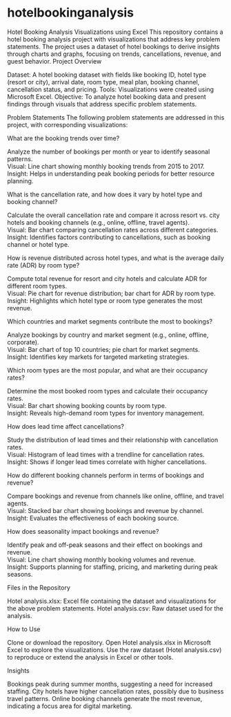 # hotelbookinganalysis
Hotel Booking Analysis Visualizations using Excel
This repository contains a hotel booking analysis project with visualizations that address key problem statements. The project uses a dataset of hotel bookings to derive insights through charts and graphs, focusing on trends, cancellations, revenue, and guest behavior.
Project Overview

Dataset: A hotel booking dataset with fields like booking ID, hotel type (resort or city), arrival date, room type, meal plan, booking channel, cancellation status, and pricing.
Tools: Visualizations were created using Microsoft Excel.
Objective: To analyze hotel booking data and present findings through visuals that address specific problem statements.

Problem Statements
The following problem statements are addressed in this project, with corresponding visualizations:

What are the booking trends over time?  

Analyze the number of bookings per month or year to identify seasonal patterns.  
Visual: Line chart showing monthly booking trends from 2015 to 2017.  
Insight: Helps in understanding peak booking periods for better resource planning.


What is the cancellation rate, and how does it vary by hotel type and booking channel?  

Calculate the overall cancellation rate and compare it across resort vs. city hotels and booking channels (e.g., online, offline, travel agents).  
Visual: Bar chart comparing cancellation rates across different categories.  
Insight: Identifies factors contributing to cancellations, such as booking channel or hotel type.


How is revenue distributed across hotel types, and what is the average daily rate (ADR) by room type?  

Compute total revenue for resort and city hotels and calculate ADR for different room types.  
Visual: Pie chart for revenue distribution; bar chart for ADR by room type.  
Insight: Highlights which hotel type or room type generates the most revenue.


Which countries and market segments contribute the most to bookings?  

Analyze bookings by country and market segment (e.g., online, offline, corporate).  
Visual: Bar chart of top 10 countries; pie chart for market segments.  
Insight: Identifies key markets for targeted marketing strategies.


Which room types are the most popular, and what are their occupancy rates?  

Determine the most booked room types and calculate their occupancy rates.  
Visual: Bar chart showing booking counts by room type.  
Insight: Reveals high-demand room types for inventory management.


How does lead time affect cancellations?  

Study the distribution of lead times and their relationship with cancellation rates.  
Visual: Histogram of lead times with a trendline for cancellation rates.  
Insight: Shows if longer lead times correlate with higher cancellations.


How do different booking channels perform in terms of bookings and revenue?  

Compare bookings and revenue from channels like online, offline, and travel agents.  
Visual: Stacked bar chart showing bookings and revenue by channel.  
Insight: Evaluates the effectiveness of each booking source.


How does seasonality impact bookings and revenue?  

Identify peak and off-peak seasons and their effect on bookings and revenue.  
Visual: Line chart showing monthly booking volumes and revenue.  
Insight: Supports planning for staffing, pricing, and marketing during peak seasons.



Files in the Repository

Hotel analysis.xlsx: Excel file containing the dataset and visualizations for the above problem statements.
Hotel analysis.csv: Raw dataset used for the analysis.

How to Use

Clone or download the repository.
Open Hotel analysis.xlsx in Microsoft Excel to explore the visualizations.
Use the raw dataset (Hotel analysis.csv) to reproduce or extend the analysis in Excel or other tools.

Insights

Bookings peak during summer months, suggesting a need for increased staffing.
City hotels have higher cancellation rates, possibly due to business travel patterns.
Online booking channels generate the most revenue, indicating a focus area for digital marketing.
